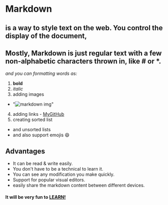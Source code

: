 # Markdown
## is a way to style text on the web. You control the display of the document,
## Mostly, Markdown is just regular text with a few non-alphabetic characters thrown in, like # or *.

 *and you can formatting words as:*
 1. **bold**  
 2. *italic*  
 3. adding images 
 * "![markdown img](https://cdn4.iconfinder.com/data/icons/logos-and-brands-2/471/205_Markdown_logo_logos-512.png)"
 4. adding links - [MyGitHub](https://github.com/masalha-96)
 5. creating sorted list
 * and unsorted lists
 * and also support emojis 😄  



## 

## Advantages
* It can be read & write easily.
* You don't have to be a technical to learn it.
* You can see any modification you make quickly.
* Support for popular visual editors.
* easily share the markdown content between different devices.




#### It will be very fun to [LEARN!](https://www.w3schools.io/file/markdown-introduction/)
